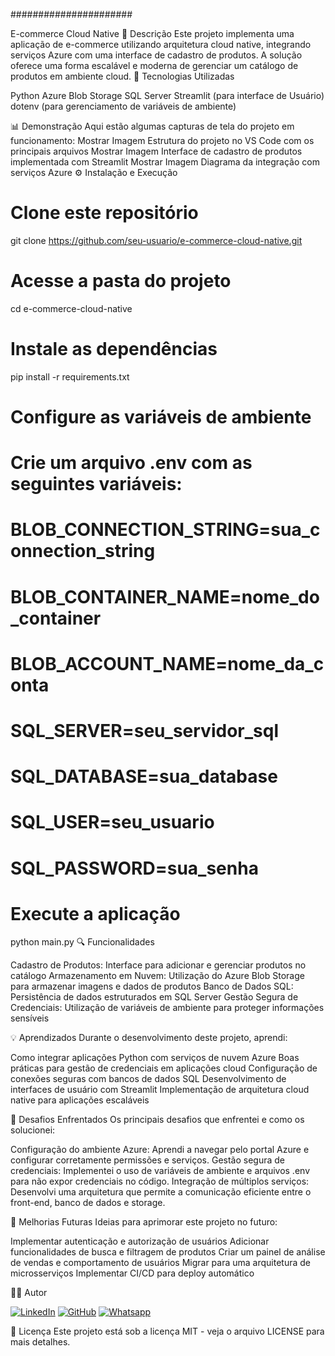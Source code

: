 ######################

E-commerce Cloud Native
📝 Descrição
Este projeto implementa uma aplicação de e-commerce utilizando arquitetura cloud native, integrando serviços Azure com uma interface de cadastro de produtos. A solução oferece uma forma escalável e moderna de gerenciar um catálogo de produtos em ambiente cloud.
🚀 Tecnologias Utilizadas

Python
Azure Blob Storage
SQL Server
Streamlit (para interface de Usuário)
dotenv (para gerenciamento de variáveis de ambiente)

📊 Demonstração
Aqui estão algumas capturas de tela do projeto em funcionamento:
Mostrar Imagem
Estrutura do projeto no VS Code com os principais arquivos
Mostrar Imagem
Interface de cadastro de produtos implementada com Streamlit
Mostrar Imagem
Diagrama da integração com serviços Azure
⚙️ Instalação e Execução

# Clone este repositório

git clone https://github.com/seu-usuario/e-commerce-cloud-native.git

# Acesse a pasta do projeto

cd e-commerce-cloud-native

# Instale as dependências

pip install -r requirements.txt

# Configure as variáveis de ambiente

# Crie um arquivo .env com as seguintes variáveis:

# BLOB_CONNECTION_STRING=sua_connection_string

# BLOB_CONTAINER_NAME=nome_do_container

# BLOB_ACCOUNT_NAME=nome_da_conta

# SQL_SERVER=seu_servidor_sql

# SQL_DATABASE=sua_database

# SQL_USER=seu_usuario

# SQL_PASSWORD=sua_senha

# Execute a aplicação

python main.py
🔍 Funcionalidades

Cadastro de Produtos: Interface para adicionar e gerenciar produtos no catálogo
Armazenamento em Nuvem: Utilização do Azure Blob Storage para armazenar imagens e dados de produtos
Banco de Dados SQL: Persistência de dados estruturados em SQL Server
Gestão Segura de Credenciais: Utilização de variáveis de ambiente para proteger informações sensíveis

💡 Aprendizados
Durante o desenvolvimento deste projeto, aprendi:

Como integrar aplicações Python com serviços de nuvem Azure
Boas práticas para gestão de credenciais em aplicações cloud
Configuração de conexões seguras com bancos de dados SQL
Desenvolvimento de interfaces de usuário com Streamlit
Implementação de arquitetura cloud native para aplicações escaláveis

🧩 Desafios Enfrentados
Os principais desafios que enfrentei e como os solucionei:

Configuração do ambiente Azure: Aprendi a navegar pelo portal Azure e configurar corretamente permissões e serviços.
Gestão segura de credenciais: Implementei o uso de variáveis de ambiente e arquivos .env para não expor credenciais no código.
Integração de múltiplos serviços: Desenvolvi uma arquitetura que permite a comunicação eficiente entre o front-end, banco de dados e storage.

🔮 Melhorias Futuras
Ideias para aprimorar este projeto no futuro:

Implementar autenticação e autorização de usuários
Adicionar funcionalidades de busca e filtragem de produtos
Criar um painel de análise de vendas e comportamento de usuários
Migrar para uma arquitetura de microsserviços
Implementar CI/CD para deploy automático

👨‍💻 Autor

[![LinkedIn](https://img.shields.io/badge/LinkedIn-lindembergs-blue?logo=linkedin)](https://www.linkedin.com/in/lindembergs/)
[![GitHub](https://avatars.githubusercontent.com/u/101612031?v=4)](https://github.com/lindembergs)
[![Whatsapp](<https://img.shields.io/badge/Whatsapp-(83)%99308--8753-%237289DA?logo=whatsapp>)](https://wa.me/+5583993088753)

📄 Licença
Este projeto está sob a licença MIT - veja o arquivo LICENSE para mais detalhes.
